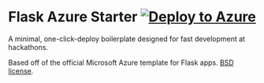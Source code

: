 # Flask Azure Starter  [![Deploy to Azure](http://i.imgur.com/5UmJedU.png)](https://azuredeploy.net/)

A minimal, one-click-deploy boilerplate designed for fast development at hackathons.

Based off of the official Microsoft Azure template for Flask apps.
[BSD license](http://flask.pocoo.org/docs/license/).

